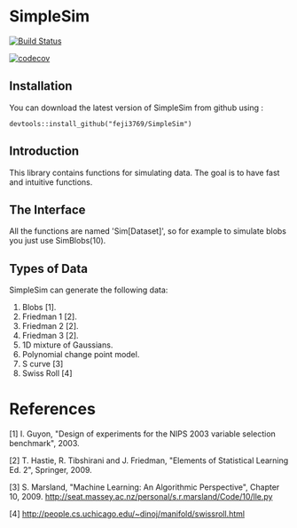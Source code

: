 # SimpleSim

  <!-- badges: start -->
[![Build Status](https://travis-ci.com/feji3769/SimpleSim.svg?branch=main)](https://travis-ci.com/feji3769/SimpleSim)

  
[![codecov](https://codecov.io/gh/feji3769/SimpleSim/branch/main/graph/badge.svg?token=M7OCZNJ28T)](https://codecov.io/gh/feji3769/SimpleSim)
  <!-- badges: end -->
  
## Installation 
You can download the latest version of SimpleSim from github using : 
```
devtools::install_github("feji3769/SimpleSim")
```
## Introduction
This library contains functions for simulating data. The goal is to have fast and intuitive functions. 

## The Interface

All the functions are named 'Sim[Dataset]', so for example to simulate blobs you just use SimBlobs(10). 

## Types of Data
SimpleSim can generate the following data:

1. Blobs [1].
2. Friedman 1 [2].
3. Friedman 2 [2].
4. Friedman 3 [2].
5. 1D mixture of Gaussians. 
6. Polynomial change point model. 
7. S curve [3]
8. Swiss Roll [4]



# References
[1] I. Guyon, "Design of experiments for the NIPS 2003 variable
           selection benchmark", 2003.
           
           
[2] T. Hastie, R. Tibshirani and J. Friedman, "Elements of Statistical
           Learning Ed. 2", Springer, 2009.           


[3] S. Marsland, "Machine Learning: An Algorithmic Perspective",
           Chapter 10, 2009.
           http://seat.massey.ac.nz/personal/s.r.marsland/Code/10/lle.py
           
           
[4] http://people.cs.uchicago.edu/~dinoj/manifold/swissroll.html



